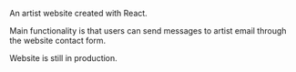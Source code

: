 
An artist website created with React. 

Main functionality is that users can send messages to artist email through the website contact form.

Website is still in production.

